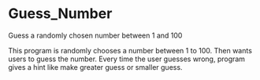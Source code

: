 # Guess_Number
Guess a randomly chosen number between 1 and 100

This program is randomly chooses a number between 1 to 100. Then wants users to guess the number. 
Every time the user guesses wrong, program gives a hint like make greater guess or smaller guess.
